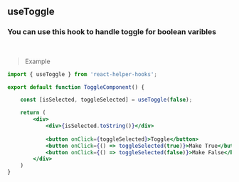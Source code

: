 ## useToggle

### You can use this hook to handle toggle for boolean varibles

<br />

> Example

```jsx
import { useToggle } from 'react-helper-hooks';

export default function ToggleComponent() {

    const [isSelected, toggleSelected] = useToggle(false);

    return (
        <div>
            <div>{isSelected.toString()}</div>
            
            <button onClick={toggleSelected}>Toggle</button>
            <button onClick={() => toggleSelected(true)}>Make True</button>
            <button onClick={() => toggleSelected(false)}>Make False</button>
        </div>
    )
}
```